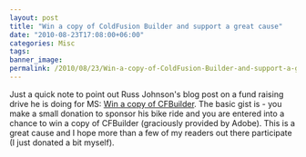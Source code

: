 ```yaml
---
layout: post
title: "Win a copy of ColdFusion Builder and support a great cause"
date: "2010-08-23T17:08:00+06:00"
categories: Misc 
tags: 
banner_image: 
permalink: /2010/08/23/Win-a-copy-of-ColdFusion-Builder-and-support-a-great-cause
---
```


Just a quick note to point out Russ Johnson's blog post on a fund raising drive he is doing for MS: <a href="http://angry-fly.com/post.cfm/win-a-copy-of-cfbuilder">Win a copy of CFBuilder</a>. The basic gist is - you make a small donation to sponsor his bike ride and you are entered into a chance to win a copy of CFBuilder (graciously provided by Adobe). This is a great cause and I hope more than a few of my readers out there participate (I just donated a bit myself).
